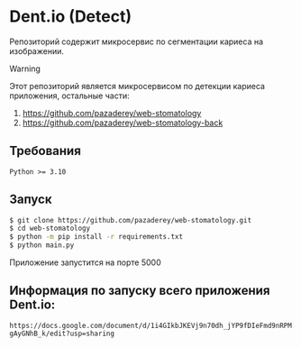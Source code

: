 # Dent.io (Detect)

Репозиторий содержит микросервис по сегментации кариеса на изображении.

> [!WARNING]
> Этот репозиторий является микросервисом по детекции кариеса приложения, остальные части:
> 1. https://github.com/pazaderey/web-stomatology
> 1. https://github.com/pazaderey/web-stomatology-back

## Требования

`Python >= 3.10`

## Запуск

```bash
$ git clone https://github.com/pazaderey/web-stomatology.git
$ cd web-stomatology
$ python -m pip install -r requirements.txt
$ python main.py
```

Приложение запустится на порте 5000

## Информация по запуску всего приложения Dent.io:

`https://docs.google.com/document/d/1i4GIkbJKEVj9n70dh_jYP9fDIeFmd9nRPMgAyGNhB_k/edit?usp=sharing`
